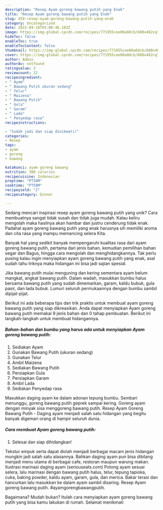 ```yaml
---
description: "Resep Ayam goreng bawang putih yang Enak"
title: "Resep Ayam goreng bawang putih yang Enak"
slug: 459-resep-ayam-goreng-bawang-putih-yang-enak
category: Uncategorized
date: 2022-04-18T03:00:46.183Z
image: https://img-global.cpcdn.com/recipes/771955cee00a0dcb/680x482cq70/ayam-goreng-bawang-putih-foto-resep-utama.jpg
hideToc: false
enableToc: true
enableTocContent: false
thumbnail: https://img-global.cpcdn.com/recipes/771955cee00a0dcb/680x482cq70/ayam-goreng-bawang-putih-foto-resep-utama.jpg
cover: https://img-global.cpcdn.com/recipes/771955cee00a0dcb/680x482cq70/ayam-goreng-bawang-putih-foto-resep-utama.jpg
author: Admin
authorAv: notfound
ratingvalue: 3
reviewcount: 22
recipeingredient:
- " Ayam"
- " Bawang Putih ukuran sedang"
- " Telur"
- " Maizena"
- " Bawang Putih"
- " Gula"
- " Garam"
- " Lada"
- " Penyedap rasa"
recipeinstructions:

- "Sudah jadi dan siap dinikmati!"
categories:
- Resep
tags:
- ayam
- goreng
- bawang

katakunci: ayam goreng bawang 
nutrition: 300 calories
recipecuisine: Indonesian
preptime: "PT38M"
cooktime: "PT58M"
recipeyield: "2"
recipecategory: Dinner

---
```





Sedang mencari inspirasi resep ayam goreng bawang putih yang unik? Cara membuatnya sangat tidak susah dan tidak juga mudah. Kalau keliru mengolah maka hasilnya akan hambar dan justru cenderung tidak enak. Padahal ayam goreng bawang putih yang enak harusnya sih memiliki aroma dan cita rasa yang mampu memancing selera Kita.





Banyak hal yang sedikit banyak mempengaruhi kualitas rasa dari ayam goreng bawang putih, pertama dari jenis bahan, kemudian pemilihan bahan segar dan Bagus, hingga cara mengolah dan menghidangkannya. Tak perlu pusing kalau ingin menyiapkan ayam goreng bawang putih yang enak,      asal sudah tahu triknya maka hidangan ini bisa jadi sajian spesial.














Jika bawang putih mulai menguning dan kering sementara ayam belum mangkat, angkat bawang putih. Dalam wadah, masukkan bumbu halus bersama bawang putih yang sudah dimemarkan, garam, kaldu bubuk, gula pasir, dan lada bubuk. Lumuri seluruh permukaannya dengan bumbu sambil dipijat-pijat.






Berikut ini ada beberapa tips dan trik praktis untuk membuat ayam goreng bawang putih yang siap dikreasikan. Anda dapat menyiapkan Ayam goreng bawang putih memakai 9 jenis bahan dan 0 tahap pembuatan. Berikut ini langkah-langkah untuk membuat hidangannya.

<!--inarticleads1-->

##### Bahan-bahan dan bumbu yang harus ada untuk menyiapkan Ayam goreng bawang putih:

1. Sediakan  Ayam
1. Gunakan  Bawang Putih (ukuran sedang)
1. Gunakan  Telur
1. Ambil  Maizena
1. Sediakan  Bawang Putih
1. Persiapkan  Gula
1. Persiapkan  Garam
1. Ambil  Lada
1. Sediakan  Penyedap rasa


Masukkan daging ayam ke dalam adonan tepung bumbu. Sembari menunggu, goreng bawang putih geprek sampai kering. Goreng ayam dengan minyak sisa menggoreng bawang putih. Resep Ayam Goreng Bawang Putih - Daging ayam menjadi salah satu hidangan yang begitu banyak digemari orang di hampir seluruh dunia. 

<!--inarticleads2-->

##### Cara membuat Ayam goreng bawang putih:


1. Selesai dan siap dihidangkan!

Tekstur empuk serta dapat diolah menjadi berbagai macam jenis hidangan mungkin jadi salah satu alasannya. Bahkan daging ayam pun bisa dibilang menjadi menu utama di berbagai cafe, restoran maupun warung makan. Ilustrasi marinasi daging ayam (seriouseats.com) Potong ayam sesuai selera, lalu marinasi dengan bawang putih halus, telur, tepung tapioka, cuka, baking powder, kaldu ayam, garam, gula, dan merica. Bakar terasi dan hancurkan lalu masukkan ke dalam ayam sambil disaring. Resep Ayam goreng bawang putih. #ayamgorengbawangputih. 

Bagaimana? Mudah bukan? Itulah cara menyiapkan ayam goreng bawang putih yang bisa kamu lakukan di rumah. Selamat menikmati
